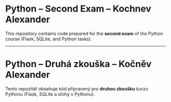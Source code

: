 # Python – Second Exam – Kochnev Alexander

This repository contains code prepared for the **second exam** of the Python course (Flask, SQLite, and Python tasks).

---

# Python – Druhá zkouška – Kočněv Alexander

Tento repozitář obsahuje kód připravený pro **druhou zkoušku** kurzu Pythonu (Flask, SQLite a úlohy v Pythonu).
